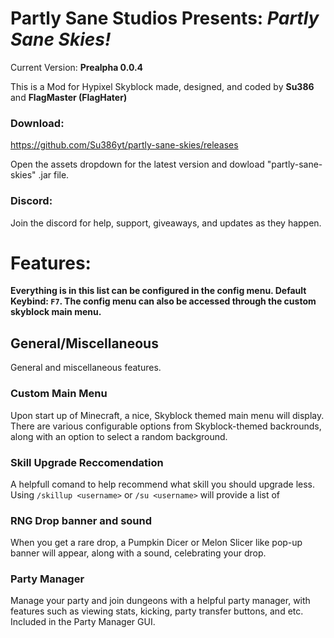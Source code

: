 # **Partly Sane Studios Presents:** *Partly Sane Skies!*
Current Version: **Prealpha 0.0.4**
<br>

This is a Mod for Hypixel Skyblock made, designed, and coded by **Su386** and **FlagMaster (FlagHater)**
<br>
### Download:
https://github.com/Su386yt/partly-sane-skies/releases

Open the assets dropdown for the latest version and dowload "partly-sane-skies" .jar file.

### Discord:

Join the discord for help, support, giveaways, and updates as they happen.

# Features:

**Everything is in this list can be configured in the config menu. Default Keybind: ``F7``. The config menu can also be accessed through the custom skyblock main menu.**

## General/Miscellaneous
General and miscellaneous features.
### Custom Main Menu
Upon start up of Minecraft, a nice, Skyblock themed main menu will display. There are various configurable options from Skyblock-themed backrounds, along with an option to select a random background.

### Skill Upgrade Reccomendation
A helpfull comand to help recommend what skill you should upgrade less. Using ``/skillup <username>`` or ``/su <username>`` will provide a list of 

### RNG Drop banner and sound
When you get a rare drop, a Pumpkin Dicer or Melon Slicer like pop-up banner will appear, along with a sound, celebrating your drop.

### Party Manager
Manage your party and join dungeons with a helpful party manager, with features such as viewing stats, kicking, party transfer buttons, and etc. Included in the Party Manager GUI.
